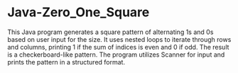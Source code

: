 # Java-Zero_One_Square
This Java program generates a square pattern of alternating 1s and 0s based on user input for the size. It uses nested loops to iterate through rows and columns, printing 1 if the sum of indices is even and 0 if odd. The result is a checkerboard-like pattern. The program utilizes Scanner for input and prints the pattern in a structured format.

